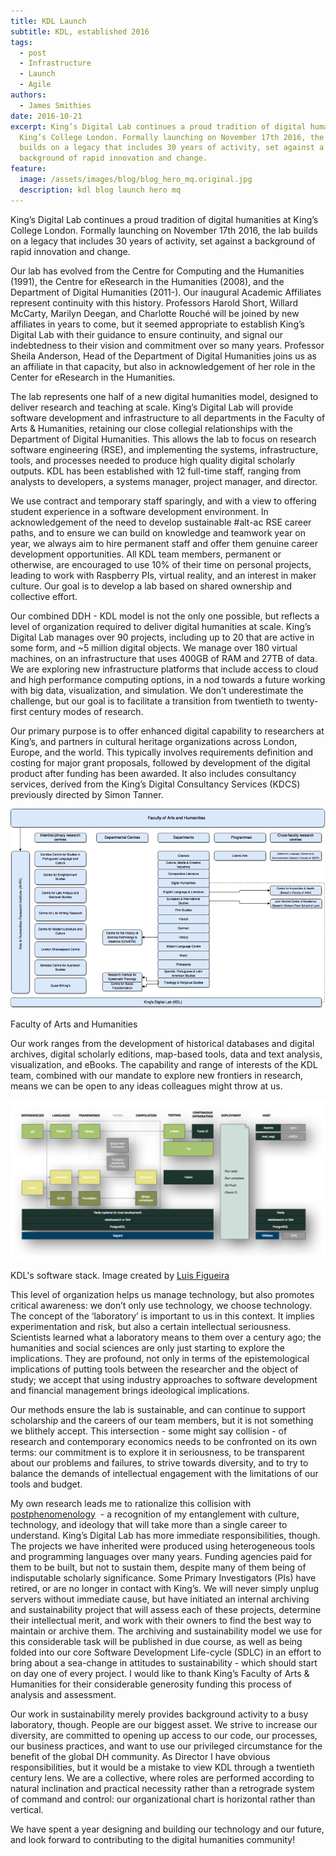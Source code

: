 ```yaml
---
title: KDL Launch
subtitle: KDL, established 2016
tags:
  - post
  - Infrastructure
  - Launch
  - Agile
authors:
  - James Smithies
date: 2016-10-21
excerpt: King’s Digital Lab continues a proud tradition of digital humanities at
  King’s College London. Formally launching on November 17th 2016, the lab
  builds on a legacy that includes 30 years of activity, set against a
  background of rapid innovation and change.
feature:
  image: /assets/images/blog/blog_hero_mq.original.jpg
  description: kdl blog launch hero mq
---
```


King’s Digital Lab continues a proud tradition of digital humanities at King’s College London. Formally launching on November 17th 2016, the lab builds on a legacy that includes 30 years of activity, set against a background of rapid innovation and change.

Our lab has evolved from the Centre for Computing and the Humanities (1991), the Centre for eResearch in the Humanities (2008), and the Department of Digital Humanities (2011-). Our inaugural Academic Affiliates represent continuity with this history. Professors Harold Short, Willard McCarty, Marilyn Deegan, and Charlotte Rouché will be joined by new affiliates in years to come, but it seemed appropriate to establish King’s Digital Lab with their guidance to ensure continuity, and signal our indebtedness to their vision and commitment over so many years. Professor Sheila Anderson, Head of the Department of Digital Humanities joins us as an affiliate in that capacity, but also in acknowledgement of her role in the Center for eResearch in the Humanities.

The lab represents one half of a new digital humanities model, designed to deliver research and teaching at scale. King’s Digital Lab will provide software development and infrastructure to all departments in the Faculty of Arts & Humanities, retaining our close collegial relationships with the Department of Digital Humanities. This allows the lab to focus on research software engineering (RSE), and implementing the systems, infrastructure, tools, and processes needed to produce high quality digital scholarly outputs. KDL has been established with 12 full-time staff, ranging from analysts to developers, a systems manager, project manager, and director.

We use contract and temporary staff sparingly, and with a view to offering student experience in a software development environment. In acknowledgement of the need to develop sustainable #alt-ac RSE career paths, and to ensure we can build on knowledge and teamwork year on year, we always aim to hire permanent staff and offer them genuine career development opportunities. All KDL team members, permanent or otherwise, are encouraged to use 10% of their time on personal projects, leading to work with Raspberry PIs, virtual reality, and an interest in maker culture. Our goal is to develop a lab based on shared ownership and collective effort.

Our combined DDH - KDL model is not the only one possible, but reflects a level of organization required to deliver digital humanities at scale. King’s Digital Lab manages over 90 projects, including up to 20 that are active in some form, and ~5 million digital objects. We manage over 180 virtual machines, on an infrastructure that uses 400GB of RAM and 27TB of data. We are exploring new infrastructure platforms that include access to cloud and high performance computing options, in a nod towards a future working with big data, visualization, and simulation. We don’t underestimate the challenge, but our goal is to facilitate a transition from twentieth to twenty-first century modes of research.

Our primary purpose is to offer enhanced digital capability to researchers at King’s, and partners in cultural heritage organizations across London, Europe, and the world. This typically involves requirements definition and costing for major grant proposals, followed by development of the digital product after funding has been awarded. It also includes consultancy services, derived from the King’s Digital Consultancy Services (KDCS) previously directed by Simon Tanner.

![Faculty of Arts and Humanities](/assets/images/blog/kdl_fah.original.width-1024.png)

Faculty of Arts and Humanities

Our work ranges from the development of historical databases and digital archives, digital scholarly editions, map-based tools, data and text analysis, visualization, and eBooks. The capability and range of interests of the KDL team, combined with our mandate to explore new frontiers in research, means we can be open to any ideas colleagues might throw at us.

![Software stack](/assets/images/blog/dev_stack.original.width-1024.png)

KDL's software stack. Image created by [Luis Figueira](/who-we-are/luis-figueira/)

This level of organization helps us manage technology, but also promotes critical awareness: we don’t only use technology, we choose technology. The concept of the ‘laboratory’ is important to us in this context. It implies experimentation and risk, but also a certain intellectual seriousness. Scientists learned what a laboratory means to them over a century ago; the humanities and social sciences are only just starting to explore the implications. They are profound, not only in terms of the epistemological implications of putting tools between the researcher and the object of study; we accept that using industry approaches to software development and financial management brings ideological implications.

Our methods ensure the lab is sustainable, and can continue to support scholarship and the careers of our team members, but it is not something we blithely accept. This intersection - some might say collision - of research and contemporary economics needs to be confronted on its own terms: our commitment is to explore it in seriousness, to be transparent about our problems and failures, to strive towards diversity, and to try to balance the demands of intellectual engagement with the limitations of our tools and budget.

My own research leads me to rationalize this collision with [postphenomenology](http://dh2016.adho.org/abstracts/123)  - a recognition of my entanglement with culture, technology, and ideology that will take more than a single career to understand. King’s Digital Lab has more immediate responsibilities, though. The projects we have inherited were produced using heterogeneous tools and programming languages over many years. Funding agencies paid for them to be built, but not to sustain them, despite many of them being of indisputable scholarly significance. Some Primary Investigators (PIs) have retired, or are no longer in contact with King’s. We will never simply unplug servers without immediate cause, but have initiated an internal archiving and sustainability project that will assess each of these projects, determine their intellectual merit, and work with their owners to find the best way to maintain or archive them. The archiving and sustainability model we use for this considerable task will be published in due course, as well as being folded into our core Software Development Life-cycle (SDLC) in an effort to bring about a sea-change in attitudes to sustainability - which should start on day one of every project. I would like to thank King’s Faculty of Arts & Humanities for their considerable generosity funding this process of analysis and assessment.

Our work in sustainability merely provides background activity to a busy laboratory, though. People are our biggest asset. We strive to increase our diversity, are committed to opening up access to our code, our processes, our business practices, and want to use our privileged circumstance for the benefit of the global DH community. As Director I have obvious responsibilities, but it would be a mistake to view KDL through a twentieth century lens. We are a collective, where roles are performed according to natural inclination and practical necessity rather than a retrograde system of command and control: our organizational chart is horizontal rather than vertical.

We have spent a year designing and building our technology and our future, and look forward to contributing to the digital humanities community!
